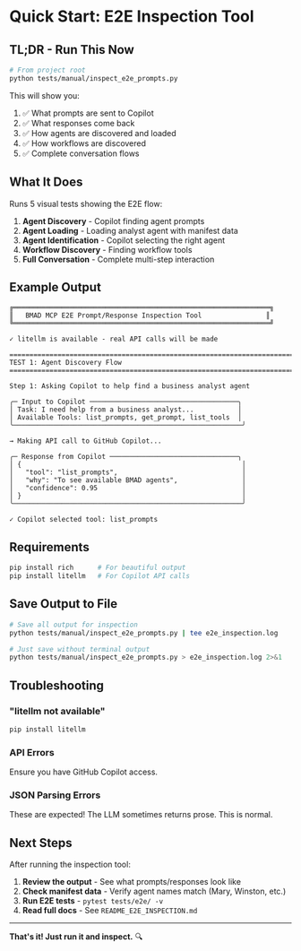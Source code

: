 # Quick Start: E2E Inspection Tool

## TL;DR - Run This Now

```bash
# From project root
python tests/manual/inspect_e2e_prompts.py
```

This will show you:
1. ✅ What prompts are sent to Copilot
2. ✅ What responses come back
3. ✅ How agents are discovered and loaded
4. ✅ How workflows are discovered
5. ✅ Complete conversation flows

## What It Does

Runs 5 visual tests showing the E2E flow:

1. **Agent Discovery** - Copilot finding agent prompts
2. **Agent Loading** - Loading analyst agent with manifest data
3. **Agent Identification** - Copilot selecting the right agent
4. **Workflow Discovery** - Finding workflow tools
5. **Full Conversation** - Complete multi-step interaction

## Example Output

```
╔════════════════════════════════════════════════════════════════╗
║   BMAD MCP E2E Prompt/Response Inspection Tool                ║
╚════════════════════════════════════════════════════════════════╝

✓ litellm is available - real API calls will be made

================================================================================
TEST 1: Agent Discovery Flow
================================================================================

Step 1: Asking Copilot to help find a business analyst agent

╭─ Input to Copilot ─────────────────────────────────────╮
│ Task: I need help from a business analyst...           │
│ Available Tools: list_prompts, get_prompt, list_tools  │
╰─────────────────────────────────────────────────────────╯

→ Making API call to GitHub Copilot...

╭─ Response from Copilot ────────────────────────────────╮
│ {                                                       │
│   "tool": "list_prompts",                               │
│   "why": "To see available BMAD agents",                │
│   "confidence": 0.95                                    │
│ }                                                       │
╰─────────────────────────────────────────────────────────╯

✓ Copilot selected tool: list_prompts
```

## Requirements

```bash
pip install rich      # For beautiful output
pip install litellm   # For Copilot API calls
```

## Save Output to File

```bash
# Save all output for inspection
python tests/manual/inspect_e2e_prompts.py | tee e2e_inspection.log

# Just save without terminal output
python tests/manual/inspect_e2e_prompts.py > e2e_inspection.log 2>&1
```

## Troubleshooting

### "litellm not available"
```bash
pip install litellm
```

### API Errors
Ensure you have GitHub Copilot access.

### JSON Parsing Errors
These are expected! The LLM sometimes returns prose. This is normal.

## Next Steps

After running the inspection tool:

1. **Review the output** - See what prompts/responses look like
2. **Check manifest data** - Verify agent names match (Mary, Winston, etc.)
3. **Run E2E tests** - `pytest tests/e2e/ -v`
4. **Read full docs** - See `README_E2E_INSPECTION.md`

---

**That's it! Just run it and inspect.** 🔍
